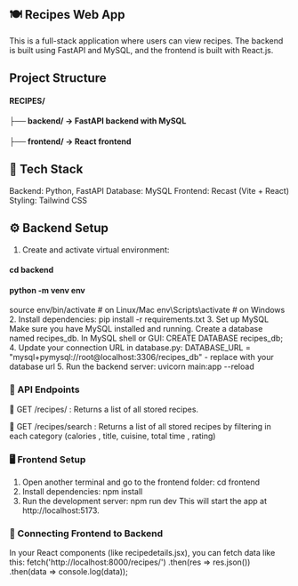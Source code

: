 

## 🍽️ Recipes Web App
This is a full-stack application where users can view recipes. The backend is built using FastAPI and MySQL, and the frontend is built with React.js.


## Project Structure
#### RECIPES/
#### ├── backend/      → FastAPI backend with MySQL
#### ├── frontend/     → React frontend

## 🧰 Tech Stack
Backend: Python, FastAPI
Database: MySQL
Frontend: Recast (Vite + React)
Styling: Tailwind CSS

## ⚙️ Backend Setup
1. Create and activate virtual environment:
#### cd backend
#### python -m venv env
source env/bin/activate      # on Linux/Mac
env\Scripts\activate         # on Windows
2. Install dependencies:
pip install -r requirements.txt
3. Set up MySQL
Make sure you have MySQL installed and running.
Create a database named recipes_db.
In MySQL shell or GUI:
CREATE DATABASE recipes_db;
4. Update your connection URL in database.py:
DATABASE_URL = "mysql+pymysql://root@localhost:3306/recipes_db" - replace with your database url
5. Run the backend server:
uvicorn main:app --reload

### 📡 API Endpoints

📄 GET /recipes/  : 
Returns a list of all stored recipes.

📄 GET /recipes/search  :
Returns a list of all stored recipes by filtering in each category (calories , title, cuisine, total time , rating)


### 🖥️ Frontend Setup
1. Open another terminal and go to the frontend folder:
cd frontend
2. Install dependencies:
npm install
3. Run the development server:
npm run dev
This will start the app at http://localhost:5173.

### 🔗 Connecting Frontend to Backend
In your React components (like recipedetails.jsx), you can fetch data like this:
fetch('http://localhost:8000/recipes/')
  .then(res => res.json())
  .then(data => console.log(data));

